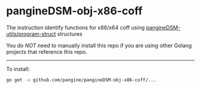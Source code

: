# pangineDSM-obj-x86-coff

The instruction identify functions for x86/x64 coff using [pangineDSM-utils/program-struct](https://github.com/pangine/pangineDSM-utils/tree/main/program-struct) structures

You do *NOT* need to manually install this repo if you are using other Golang projects that reference this repo.

------------------------------
To install:
```bash
go get -u github.com/pangine/pangineDSM-obj-x86-coff/...
```
